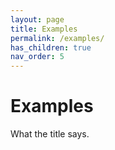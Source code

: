 ```yaml
---
layout: page
title: Examples
permalink: /examples/
has_children: true
nav_order: 5
---
```

# Examples

What the title says.
